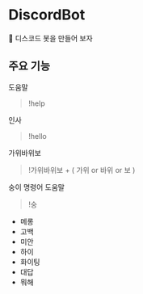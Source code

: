 # DiscordBot
🤖 디스코드 봇을 만들어 보자

## 주요 기능
도움말
> !help

인사
> !hello

가위바위보
> !가위바위보 + ( 가위 or 바위 or 보 )

숭이 명령어 도움말
> !숭

* 메롱
* 고백
* 미안
* 하이
* 화이팅
* 대답
* 뭐해

